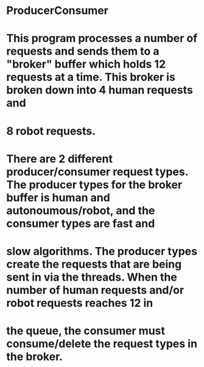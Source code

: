 # ProducerConsumer
#
# This program processes a number of requests and sends them to a "broker" buffer which holds 12 requests at a time. This broker is broken down into 4 human requests and 
# 8 robot requests. 
#
# There are 2 different producer/consumer request types. The producer types for the broker buffer is human and autonoumous/robot, and the consumer types are fast and 
# slow algorithms. The producer types create the requests that are being sent in via the threads. When the number of human requests and/or robot requests reaches 12 in
# the queue, the consumer must consume/delete the request types in the broker. 
# 
# 
#
#
#
